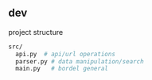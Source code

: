 ## dev

project structure
```bash
src/
  api.py  # api/url operations
  parser.py # data manipulation/search
  main.py   # bordel general
```
